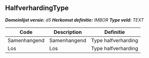 ﻿## HalfverhardingType

*__Domeinlijst versie:__ d5*
*__Herkomst definitie:__ IMBOR*
*__Type veld:__ TEXT*

|__Code__ |__Description__ |__Definitie__	|
|	---	|	---	|   ---	| 
| Samenhangend | Samenhangend | Type halfverharding |
| Los | Los | Type halfverharding |
